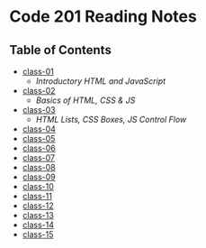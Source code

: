 # Code 201 Reading Notes

## Table of Contents

- [class-01](https://aalbarqi.github.io/reading-notes/class-01)
   - *Introductory HTML and JavaScript*
- [class-02](https://aalbarqi.github.io/reading-notes/class-02)
   - *Basics of HTML, CSS & JS*
- [class-03](https://aalbarqi.github.io/reading-notes/class-03)
   - *HTML Lists, CSS Boxes, JS Control Flow*
- [class-04](#class-04)
- [class-05](#class-05)
- [class-06](#class-06)
- [class-07](#class-07)
- [class-08](#class-08)
- [class-09](#class-09)
- [class-10](#class-10)
- [class-11](#class-11)
- [class-12](#class-12)
- [class-13](#class-13)
- [class-14](#class-14)
- [class-15](#class-15)

